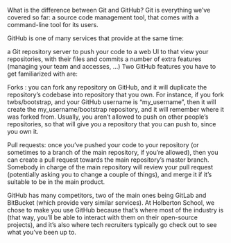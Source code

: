 What is the difference between Git and GitHub?
Git is everything we’ve covered so far: a source code management tool, that comes with a command-line tool for its users.

GitHub is one of many services that provide at the same time:

a Git repository server to push your code to
a web UI to that view your repositories, with their files and commits
a number of extra features (managing your team and accesses, …) Two GitHub features you have to get familiarized with are:

Forks : you can fork any repository on GitHub, and it will duplicate the repository’s codebase into repository that you own. For instance, if you fork twbs/bootstrap, and your GitHub username is “my_username”, then it will create the my_username/bootstrap repository, and it will remember where it was forked from. Usually, you aren’t allowed to push on other people’s repositories, so that will give you a repository that you can push to, since you own it.

Pull requests: once you’ve pushed your code to your repository (or sometimes to a branch of the main repository, if you’re allowed), then you can create a pull request towards the main repository’s master branch. Somebody in charge of the main repository will review your pull request (potentially asking you to change a couple of things), and merge it if it’s suitable to be in the main product.

GitHub has many competitors, two of the main ones being GitLab and BitBucket (which provide very similar services). At Holberton School, we chose to make you use GitHub because that’s where most of the industry is (that way, you’ll be able to interact with them on their open-source projects), and it’s also where tech recruiters typically go check out to see what you’ve been up to.